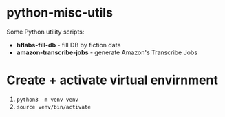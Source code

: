 # python-misc-utils
Some Python utility scripts:
* **hflabs-fill-db** - fill DB by fiction data
* **amazon-transcribe-jobs** - generate Amazon's Transcribe Jobs


# Create + activate virtual envirnment

1. `python3 -m venv venv`
1. `source venv/bin/activate`
